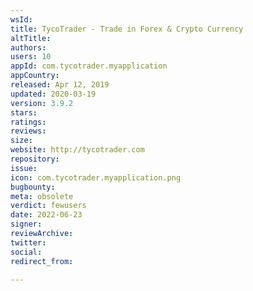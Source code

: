 ```yaml
---
wsId: 
title: TycoTrader - Trade in Forex & Crypto Currency
altTitle: 
authors: 
users: 10
appId: com.tycotrader.myapplication
appCountry: 
released: Apr 12, 2019
updated: 2020-03-19
version: 3.9.2
stars: 
ratings: 
reviews: 
size: 
website: http://tycotrader.com
repository: 
issue: 
icon: com.tycotrader.myapplication.png
bugbounty: 
meta: obsolete
verdict: fewusers
date: 2022-06-23
signer: 
reviewArchive: 
twitter: 
social: 
redirect_from: 

---
```


